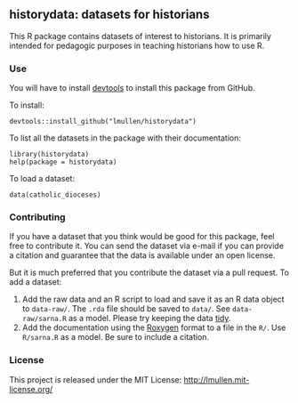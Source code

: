 ## historydata: datasets for historians

This R package contains datasets of interest to historians. It is
primarily intended for pedagogic purposes in teaching historians how to
use R.

### Use

You will have to install [devtools](https://github.com/hadley/devtools) 
to install this package from GitHub.

To install: 

```
devtools::install_github("lmullen/historydata")
```

To list all the datasets in the package with their documentation:

```
library(historydata)
help(package = historydata)
```

To load a dataset:

```
data(catholic_dioceses)
```

### Contributing

If you have a dataset that you think would be good for this package,
feel free to contribute it. You can send the dataset via e-mail if you
can provide a citation and guarantee that the data is available under an
open license.

But it is much preferred that you contribute the dataset via a pull
request. To add a dataset:

1.  Add the raw data and an R script to load and save it as an R data
    object to `data-raw/`. The `.rda` file should be saved to `data/`.
    See `data-raw/sarna.R` as a model. Please try keeping the data
    [tidy][].
2.  Add the documentation using the [Roxygen][] format to a file in the
    `R/`. Use `R/sarna.R` as a model. Be sure to include a citation.

### License

This project is released under the MIT License:
<http://lmullen.mit-license.org/>

  [tidy]: http://www.jstatsoft.org/v59/i10
  [Roxygen]: http://roxygen.org/
